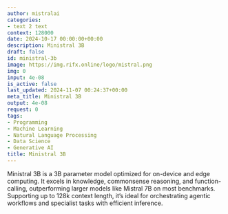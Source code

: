 ```yaml
---
author: mistralai
categories:
- text 2 text
context: 128000
date: 2024-10-17 00:00:00+00:00
description: Ministral 3B
draft: false
id: ministral-3b
image: https://img.rifx.online/logo/mistral.png
img: 0
input: 4e-08
is_active: false
last_updated: 2024-11-07 00:24:37+00:00
meta_title: Ministral 3B
output: 4e-08
request: 0
tags:
- Programming
- Machine Learning
- Natural Language Processing
- Data Science
- Generative AI
title: Ministral 3B
---
```







Ministral 3B is a 3B parameter model optimized for on-device and edge computing. It excels in knowledge, commonsense reasoning, and function-calling, outperforming larger models like Mistral 7B on most benchmarks. Supporting up to 128k context length, it’s ideal for orchestrating agentic workflows and specialist tasks with efficient inference.

